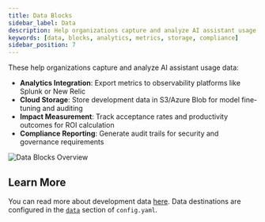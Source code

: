 ```yaml
---
title: Data Blocks
sidebar_label: Data
description: Help organizations capture and analyze AI assistant usage data
keywords: [data, blocks, analytics, metrics, storage, compliance]
sidebar_position: 7
---
```


These help organizations capture and analyze AI assistant usage data:

- **Analytics Integration**: Export metrics to observability platforms like Splunk or New Relic
- **Cloud Storage**: Store development data in S3/Azure Blob for model fine-tuning and auditing
- **Impact Measurement**: Track acceptance rates and productivity outcomes for ROI calculation
- **Compliance Reporting**: Generate audit trails for security and governance requirements

![Data Blocks Overview](/img/data-blocks-overview.png)

## Learn More

You can read more about development data [here](../customize/deep-dives/development-data.md). Data destinations are configured in the [`data`](../reference.md#data) section of `config.yaml`.
